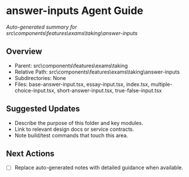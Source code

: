﻿# answer-inputs Agent Guide
*Auto-generated summary for src\components\features\exams\taking\answer-inputs*

## Overview
- Parent: src\components\features\exams\taking
- Relative Path: src\components\features\exams\taking\answer-inputs
- Subdirectories: None
- Files: base-answer-input.tsx, essay-input.tsx, index.tsx, multiple-choice-input.tsx, short-answer-input.tsx, true-false-input.tsx

## Suggested Updates
- Describe the purpose of this folder and key modules.
- Link to relevant design docs or service contracts.
- Note build/test commands that touch this area.

## Next Actions
- [ ] Replace auto-generated notes with detailed guidance when available.

